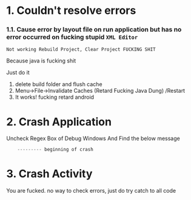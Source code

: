 # 1. Couldn't resolve errors

### 1.1. Cause error by layout file on run application but has no error occurred on fucking stupid `XML Editor`

`Not working Rebuild Project, Clear Project FUCKING SHIT`

Because java is fucking shit

Just do it
1. delete build folder and flush cache
2. Menu->File->Invalidate Caches (Retard Fucking Java Dung) /Restart
3. It works! fucking retard android

# 2. Crash Application

Uncheck Regex Box of Debug Windows And Find the below message

```Kotlin
    --------- beginning of crash
```

# 3. Crash Activity

You are fucked. no way to check errors, just do try catch to all code
